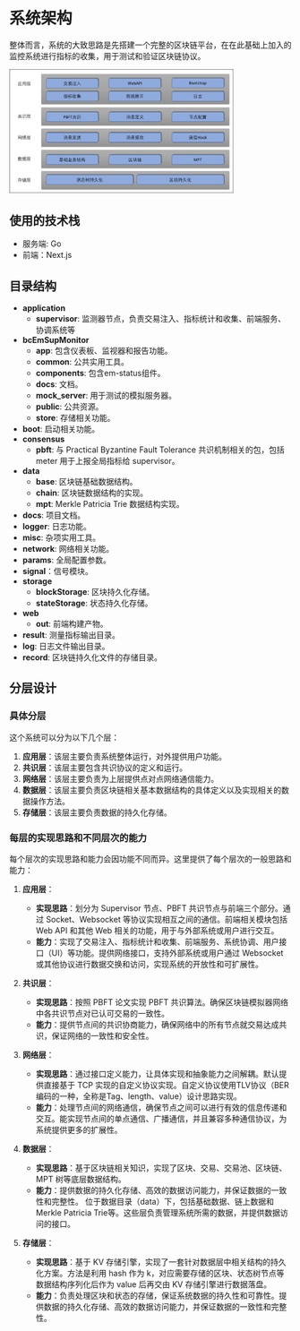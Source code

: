 # 系统架构

整体而言，系统的大致思路是先搭建一个完整的区块链平台，在在此基础上加入的监控系统进行指标的收集，用于测试和验证区块链协议。

<img src="./images/architecture.png" width="400" alt="系统架构图">

## 使用的技术栈
- 服务端: Go
- 前端：Next.js

## 目录结构
- **application**
  - **supervisor**: 监测器节点，负责交易注入、指标统计和收集、前端服务、协调系统等
- **bcEmSupMonitor**
  - **app**: 包含仪表板、监视器和报告功能。
  - **common**: 公共实用工具。
  - **components**: 包含em-status组件。
  - **docs**: 文档。
  - **mock_server**: 用于测试的模拟服务器。
  - **public**: 公共资源。
  - **store**: 存储相关功能。
- **boot**: 启动相关功能。
- **consensus**
  - **pbft**: 与 Practical Byzantine Fault Tolerance 共识机制相关的包，包括 meter 用于上报全局指标给 supervisor。
- **data**
  - **base**: 区块链基础数据结构。
  - **chain**: 区块链数据结构的实现。
  - **mpt**: Merkle Patricia Trie 数据结构实现。
- **docs**: 项目文档。
- **logger**: 日志功能。
- **misc**: 杂项实用工具。
- **network**: 网络相关功能。
- **params**: 全局配置参数。
- **signal**：信号模块。
- **storage**
  - **blockStorage**: 区块持久化存储。
  - **stateStorage**: 状态持久化存储。
- **web**
  - **out**: 前端构建产物。
- **result**: 测量指标输出目录。
- **log**: 日志文件输出目录。
- **record**: 区块链持久化文件的存储目录。


## 分层设计

### 具体分层

这个系统可以分为以下几个层：

1. **应用层**：该层主要负责系统整体运行，对外提供用户功能。
2. **共识层**：该层主要包含共识协议的定义和运行。
3. **网络层**：该层主要负责为上层提供点对点网络通信能力。
4. **数据层**：该层主要负责区块链相关基本数据结构的具体定义以及实现相关的数据操作方法。
5. **存储层**：该层主要负责数据的持久化存储。


### 每层的实现思路和不同层次的能力

每个层次的实现思路和能力会因功能不同而异。这里提供了每个层次的一般思路和能力：

1. **应用层**：
   - **实现思路**：划分为 Supervisor 节点、PBFT 共识节点与前端三个部分。通过 Socket、Websocket 等协议实现相互之间的通信。前端相关模块包括 Web API 和其他 Web 相关的功能，用于与外部系统或用户进行交互。
   - **能力**：实现了交易注入、指标统计和收集、前端服务、系统协调、用户接口（UI）等功能。提供网络接口，支持外部系统或用户通过 Websocket 或其他协议进行数据交换和访问，实现系统的开放性和可扩展性。

2. **共识层**：
   - **实现思路**：按照 PBFT 论文实现 PBFT 共识算法。确保区块链模拟器网络中各共识节点对已认可交易的一致性。
   - **能力**：提供节点间的共识协商能力，确保网络中的所有节点就交易达成共识，保证网络的一致性和安全性。

3. **网络层**：
   - **实现思路**：通过接口定义能力，让具体实现和抽象能力之间解耦。默认提供直接基于 TCP 实现的自定义协议实现。自定义协议使用TLV协议（BER编码的一种，全称是Tag、length、value）设计思路实现。
   - **能力**：处理节点间的网络通信，确保节点之间可以进行有效的信息传递和交互。能实现节点间的单点通信、广播通信，并且兼容多种通信协议，为系统提供更多的扩展性。

4. **数据层**：
   - **实现思路**：基于区块链相关知识，实现了区块、交易、交易池、区块链、MPT 树等底层数据结构。
   - **能力**：提供数据的持久化存储、高效的数据访问能力，并保证数据的一致性和完整性。
位于数据目录（data）下，包括基础数据、链上数据和 Merkle Patricia Trie等。这些层负责管理系统所需的数据，并提供数据访问的接口。

5. **存储层**：
   - **实现思路**：基于 KV 存储引擎，实现了一套针对数据层中相关结构的持久化方案。方法是利用 hash 作为 k，对应需要存储的区块、状态树节点等数据结构序列化后作为 value 后再交由 KV 存储引擎进行数据落盘。
   - **能力**：负责处理区块和状态的存储，保证系统数据的持久性和可靠性。提供数据的持久化存储、高效的数据访问能力，并保证数据的一致性和完整性。
